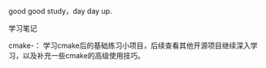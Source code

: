 good good study，day day up.

学习笔记

cmake-：
    学习cmake后的基础练习小项目，后续查看其他开源项目继续深入学习，以及补充一些cmake的高级使用技巧。
    

